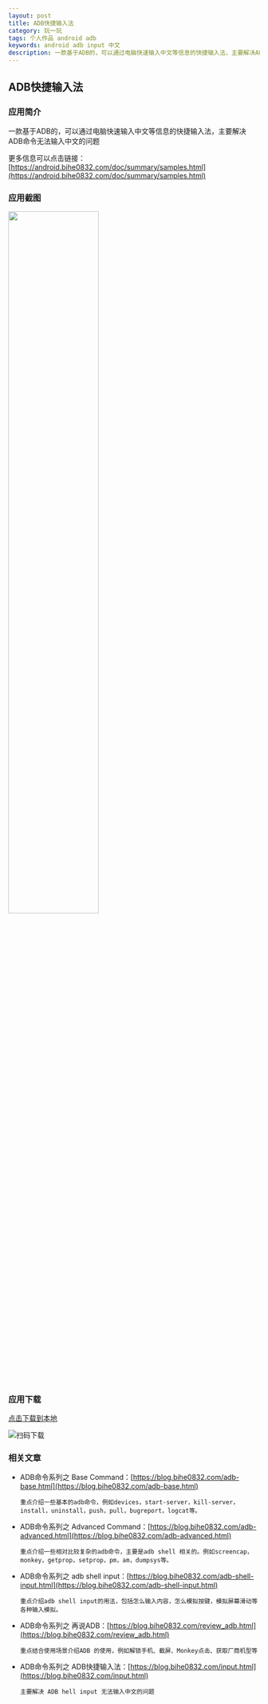 ```yaml
---
layout: post
title: ADB快捷输入法
category: 玩一玩
tags: 个人作品 android adb
keywords: android adb input 中文
description: 一款基于ADB的，可以通过电脑快速输入中文等信息的快捷输入法，主要解决ADB命令无法输入中文的问题
---
```


## ADB快捷输入法

### 应用简介
    
一款基于ADB的，可以通过电脑快速输入中文等信息的快捷输入法，主要解决ADB命令无法输入中文的问题

更多信息可以点击链接：[https://android.bihe0832.com/doc/summary/samples.html](https://android.bihe0832.com/doc/summary/samples.html)

### 应用截图

<img src="https://android.bihe0832.com/doc/summary/input.png" width="60%" />

### 应用下载

[点击下载到本地](https://cdn.bihe0832.com/app/release/ZINPUT_official.apk)

![扫码下载](https://api.qrserver.com/v1/create-qr-code/?size=120x120&data=https://cdn.bihe0832.com/app/release/ZINPUT_official.apk)


### 相关文章

- ADB命令系列之 Base Command：[https://blog.bihe0832.com/adb-base.html](https://blog.bihe0832.com/adb-base.html)

      重点介绍一些基本的adb命令，例如devices，start-server，kill-server，install，uninstall，push，pull，bugreport，logcat等。

- ADB命令系列之  Advanced Command：[https://blog.bihe0832.com/adb-advanced.html](https://blog.bihe0832.com/adb-advanced.html)

      重点介绍一些相对比较复杂的adb命令，主要是adb shell 相关的。例如screencap，monkey，getprop，setprop，pm，am，dumpsys等。

- ADB命令系列之 adb shell input：[https://blog.bihe0832.com/adb-shell-input.html](https://blog.bihe0832.com/adb-shell-input.html)

      重点介绍adb shell input的用法，包括怎么输入内容，怎么模拟按键，模拟屏幕滑动等各种输入模拟。

- ADB命令系列之 再说ADB：[https://blog.bihe0832.com/review_adb.html](https://blog.bihe0832.com/review_adb.html)

      重点结合使用场景介绍ADB 的使用，例如解锁手机、截屏、Monkey点击、获取厂商机型等

- ADB命令系列之 ADB快捷输入法：[https://blog.bihe0832.com/input.html](https://blog.bihe0832.com/input.html)

      主要解决 ADB hell input 无法输入中文的问题
